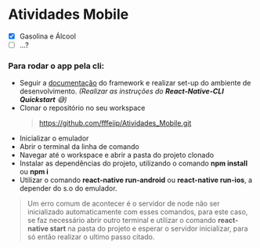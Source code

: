 # Atividades Mobile 
- [x] Gasolina e Álcool
- [ ] ...?

### Para rodar o app pela cli:
* Seguir a [documentação](https://facebook.github.io/react-native/docs/getting-started) do framework e realizar set-up do ambiente de desenvolvimento. 
*(Realizar as instruções do **React-Native-CLI Quickstart** :sweat_smile:)*
* Clonar o repositório no seu workspace
  > https://github.com/fffeiip/Atividades_Mobile.git
* Inicializar o emulador
*  Abrir o terminal da linha de comando
  * Navegar até o workspace e abrir a pasta do projeto clonado
  * Instalar as dependências do projeto, utilizando o comando **npm install** ou **npm i**
  * Utilizar o comando **react-native run-android** ou **react-native run-ios**, a depender do s.o do emulador.
  > Um erro comum de acontecer é o servidor de node não ser inicializado automaticamente com esses comandos, para este caso, se faz necessário abrir outro terminal e utilizar o comando **react-native start** na pasta do projeto e esperar o servidor inicializar, para só então realizar o ultimo passo citado.
  
